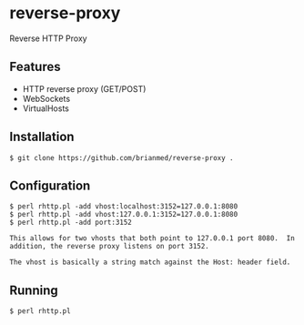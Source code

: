 reverse-proxy
==============

Reverse HTTP Proxy

## Features

   * HTTP reverse proxy (GET/POST)
   * WebSockets
   * VirtualHosts

## Installation

    $ git clone https://github.com/brianmed/reverse-proxy .

## Configuration

    $ perl rhttp.pl -add vhost:localhost:3152=127.0.0.1:8080
    $ perl rhttp.pl -add vhost:127.0.0.1:3152=127.0.0.1:8080
    $ perl rhttp.pl -add port:3152

    This allows for two vhosts that both point to 127.0.0.1 port 8080.  In
    addition, the reverse proxy listens on port 3152.

    The vhost is basically a string match against the Host: header field.

## Running

    $ perl rhttp.pl


